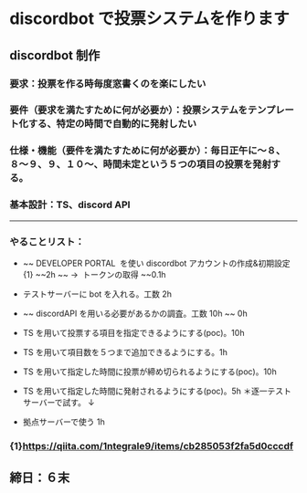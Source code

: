 # discordbot で投票システムを作ります

## discordbot 制作

### 要求：投票を作る時毎度窓書くのを楽にしたい

### 要件（要求を満たすために何が必要か）：投票システムをテンプレート化する、特定の時間で自動的に発射したい

### 仕様・機能（要件を満たすために何が必要か）：毎日正午に〜８、８〜９、９、１０〜、時間未定という５つの項目の投票を発射する。

### 基本設計：TS、discord API

---

### やることリスト：

- ~~ DEVELOPER PORTAL  を使い discordbot アカウントの作成&初期設定{1} ~~2h
  ~~ →  トークンの取得 ~~0.1h
- テストサーバーに bot を入れる。工数 2h
- ~~ discordAPI を用いる必要があるかの調査。工数 10h ~~ 0h

- TS を用いて投票する項目を指定できるようにする(poc)。10h
- TS を用いて項目数を５つまで追加できるようにする。1h
- TS を用いて指定した時間に投票が締め切られるようにする(poc)。10h
- TS を用いて指定した時間に発射されるようにする(poc)。5h
  ＊逐一テストサーバーで試す。
  ↓
- 拠点サーバーで使う 1h

### {1}https://qiita.com/1ntegrale9/items/cb285053f2fa5d0cccdf

## 締日：６末
